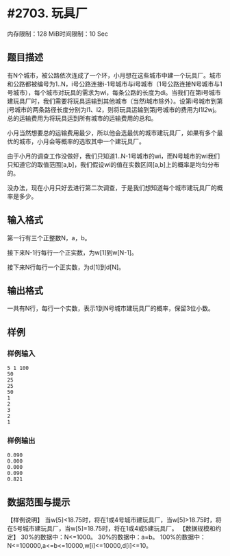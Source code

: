 # #2703. 玩具厂

内存限制：128 MiB时间限制：10 Sec

## 题目描述

有N个城市，被公路依次连成了一个环，小月想在这些城市中建一个玩具厂。城市和公路都被编号为1..N，i号公路连接i-1号城市与i号城市（1号公路连接N号城市与1号城市），每个城市对玩具的需求为wi，每条公路的长度为di。当我们在第i号城市建玩具厂时，我们需要将玩具运输到其他城市（当然i城市除外）。设第i号城市到第j号城市的两条路径长度分别为l1、l2，则将玩具运输到第j号城市的费用为l1*l2*wj。总的运输费用为将玩具运到所有城市的运输费用的总和。

小月当然想要总的运输费用最少，所以他会选最优的城市建玩具厂，如果有多个最优的城市，小月会等概率的选取其中一个建玩具厂。

由于小月的调查工作没做好，我们只知道1..N-1号城市的wi，而N号城市的wi我们只知道它的取值范围[a,b]，我们假设wi的值在实数区间[a,b]上的概率是均匀分布的。

没办法，现在小月只好去进行第二次调查，于是我们想知道每个城市建玩具厂的概率是多少。

## 输入格式

第一行有三个正整数N，a，b。

接下来N-1行每行一个正实数，为w[1]到w[N-1]。

接下来N行每行一个正实数，为d[1]到d[N]。

## 输出格式

一共有N行，每行一个实数，表示1到N号城市建玩具厂的概率，保留3位小数。

## 样例

### 样例输入

    
    5 1 100
    50
    25
    25
    50
    1
    2
    3
    2
    1
    
    

### 样例输出

    
    0.090
    0.000
    0.000
    0.090
    0.821
    
    

## 数据范围与提示

【样例说明】
当w[5]<18.75时，将在1或4号城市建玩具厂，当w[5]>18.75时，将在5号城市建玩具厂，当w[5]=18.75时，将在1或4或5建玩具厂。
【数据规模和约定】
30%的数据中：N<=1000。
30%的数据中：a=b。
100%的数据中：N<=100000,a<=b<=10000,w[i]<=10000,d[i]<=10。
